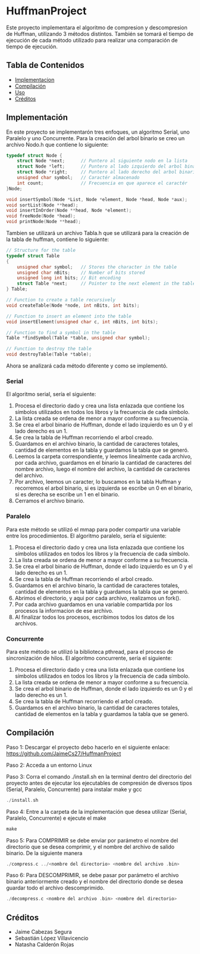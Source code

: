 # HuffmanProject
Este proyecto implementara el algoritmo de compresion y descompresion de Huffman, utilizando 3 métodos distintos. También se tomará el tiempo de ejecución de cada método utilizado para realizar una comparación de tiempo de ejecución.

## Tabla de Contenidos
 - [Implementacion](#Implementación)
 - [Compilación](#Compilación)
 - [Uso](#Uso)
 - [Créditos](#Créditos)

## Implementación

En este proyecto se implementarón tres enfoques, un algoritmo Serial, uno Paralelo y uno Concurrente.
Para la creación del arbol binario se creo un archivo Nodo.h que contiene lo siguiente:
```c
typedef struct Node {
    struct Node *next;      // Puntero al siguiente nodo en la lista
    struct Node *left;      // Puntero al lado izquierdo del arbol binario, su valor es de 0
    struct Node *right;     // Puntero al lado derecho del arbol binario, su valor es de 1
    unsigned char symbol;   // Caractér almacenado
    int count;              // Frecuencia en que aparece el caractér
}Node;

void insertSymbol(Node *List, Node *element, Node *head, Node *aux);
void sortList(Node **head);
void insertInOrder(Node **head, Node *element);
void freeNode(Node *head);
void printNode(Node **head);
```

Tambien se utilizará un archivo Tabla.h que se utilizará para la creación de la tabla de huffman, contiene lo siguiente:
```c
// Structure for the table
typedef struct Table
{
    unsigned char symbol;   // Stores the character in the table
    unsigned char nBits;    // Number of bits stored
    unsigned long int bits; // Bit encoding
    struct Table *next;     // Pointer to the next element in the table
} Table;

// Function to create a table recursively
void createTable(Node *node, int nBits, int bits);

// Function to insert an element into the table
void insertElement(unsigned char c, int nBits, int bits);

// Function to find a symbol in the table
Table *findSymbol(Table *table, unsigned char symbol);

// Function to destroy the table
void destroyTable(Table *table);
```

Ahora se analizará cada método diferente y como se implementó.

### Serial
El algoritmo serial, sería el siguiente:
1. Procesa el directorio dado y crea una lista enlazada que contiene los símbolos utilizados en todos los libros y la frecuencia de cada símbolo.
2. La lista creada se ordena de menor a mayor conforme a su frecuencia.
3. Se crea el arbol binario de Huffman, donde el lado izquierdo es un 0 y el lado derecho es un 1.
4. Se crea la tabla de Huffman recorriendo el arbol creado.
5. Guardamos en el archivo binario, la cantidad de caracteres totales, cantidad de elementos en la tabla y guardamos la tabla que se generó.
6. Leemos la carpeta correspondiente, y leemos linealmente cada archivo, por cada archivo, guardamos en el binario la cantidad de caracteres del nombre archivo, luego el nombre del archivo, la cantidad de caracteres del archivo.
7. Por archivo, leemos un caracter, lo buscamos en la tabla Huffman y recorremos el arbol binario, si es izquierda se escribe un 0 en el binario, si es derecha se escribe un 1 en el binario.
8. Cerramos el archivo binario.

### Paralelo
Para este método se utilizó el mmap para poder compartir una variable entre los procedimientos.
El algoritmo paralelo, sería el siguiente:
1. Procesa el directorio dado y crea una lista enlazada que contiene los símbolos utilizados en todos los libros y la frecuencia de cada símbolo.
2. La lista creada se ordena de menor a mayor conforme a su frecuencia.
3. Se crea el arbol binario de Huffman, donde el lado izquierdo es un 0 y el lado derecho es un 1.
4. Se crea la tabla de Huffman recorriendo el arbol creado.
5. Guardamos en el archivo binario, la cantidad de caracteres totales, cantidad de elementos en la tabla y guardamos la tabla que se generó.
6. Abrimos el directorio, y aqui por cada archivo, realizamos un fork().
7. Por cada archivo guardamos en una variable compartida por los procesos la informacion de ese archivo.
8. Al finalizar todos los procesos, escribimos todos los datos de los archivos.

### Concurrente
Para este método se utilizó la biblioteca pthread, para el proceso de sincronización de hilos.
El algoritmo concurrente, sería el siguiente:
1. Procesa el directorio dado y crea una lista enlazada que contiene los símbolos utilizados en todos los libros y la frecuencia de cada símbolo.
2. La lista creada se ordena de menor a mayor conforme a su frecuencia.
3. Se crea el arbol binario de Huffman, donde el lado izquierdo es un 0 y el lado derecho es un 1.
4. Se crea la tabla de Huffman recorriendo el arbol creado.
5. Guardamos en el archivo binario, la cantidad de caracteres totales, cantidad de elementos en la tabla y guardamos la tabla que se generó.

## Compilación
Paso 1: Descargar el proyecto debo hacerlo en el siguiente enlace: https://github.com/JaimeCs27/HuffmanProject

Paso 2: Acceda a un entorno Linux

Paso 3: Corra el comando ./install.sh en la terminal dentro del directorio del proyecto antes de ejecutar los ejecutables de compresión de diversos tipos (Serial, Paralelo, Concurrente) para instalar make y gcc
```c
./install.sh
```
Paso 4: Entre a la carpeta de la implementación que desea utilizar (Serial, Paralelo, Concurrente) e ejecute el make

```c
make
```

Paso 5: Para COMPRIMIR se debe enviar por parámetro el nombre del directorio que se desea comprimir, y el nombre del archivo de salido binario. De la siguiente manera

```c
./compress.c ../<nombre del directorio> <nombre del archivo .bin>
```

Paso 6: Para DESCOMPRIMIR, se debe pasar por parámetro el archivo binario anteriormente creado y el nombre del directorio donde se desea guardar todo el archivo descomprimido.

```c
./decompress.c <nombre del archivo .bin> <nombre del directorio> 
```

## Créditos

- Jaime Cabezas Segura
- Sebastián López Villavicencio
- Natasha Calderón Rojas

